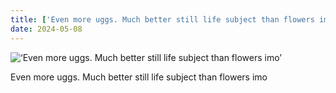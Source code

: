 ```yaml
---
title: ['Even more uggs. Much better still life subject than flowers imo']
date: 2024-05-08
---
```


![‘Even more uggs. Much better still life subject than flowers imo’](/240508_even-more-uggs_0.jpg)

Even more uggs. Much better still life subject than flowers imo
